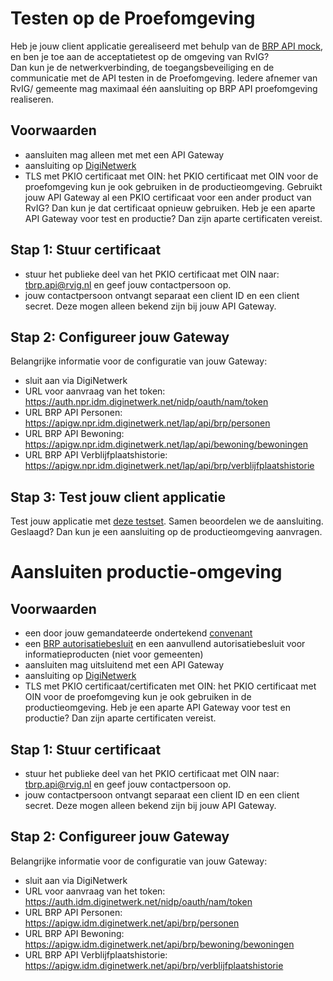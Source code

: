 # Testen op de Proefomgeving

Heb je jouw client applicatie gerealiseerd met behulp van de [BRP API mock](./how-tos/lokaal-testen), en ben je toe aan de acceptatietest op de omgeving van RvIG?  
Dan kun je de netwerkverbinding, de toegangsbeveiliging en de communicatie met de API testen in de Proefomgeving. Iedere afnemer van RvIG/ gemeente mag maximaal één aansluiting op BRP API proefomgeving realiseren.

## Voorwaarden
- aansluiten mag alleen met met een API Gateway
- aansluiting op [DigiNetwerk](https://www.logius.nl/domeinen/infrastructuur/diginetwerk/aansluiten)
- TLS met PKIO certificaat met OIN: het PKIO certificaat met OIN voor de proefomgeving kun je ook gebruiken in de productieomgeving. Gebruikt jouw API Gateway al een PKIO certificaat voor een ander product van RvIG? Dan kun je dat certificaat opnieuw gebruiken. Heb je een aparte API Gateway voor test en productie? Dan zijn aparte certificaten vereist.
  
## Stap 1: Stuur certificaat
- stuur het publieke deel van het PKIO certificaat met OIN naar: tbrp.api@rvig.nl en geef jouw contactpersoon op.
- jouw contactpersoon ontvangt separaat een client ID en een client secret. Deze mogen alleen bekend zijn bij jouw API Gateway.

## Stap 2: Configureer jouw Gateway
Belangrijke informatie voor de configuratie van jouw Gateway:
- sluit aan via DigiNetwerk 
- URL voor aanvraag van het token: https://auth.npr.idm.diginetwerk.net/nidp/oauth/nam/token
- URL BRP API Personen: https://apigw.npr.idm.diginetwerk.net/lap/api/brp/personen
- URL BRP API Bewoning: https://apigw.npr.idm.diginetwerk.net/lap/api/bewoning/bewoningen
- URL BRP API Verblijfplaatshistorie: https://apigw.npr.idm.diginetwerk.net/lap/api/brp/verblijfplaatshistorie

## Stap 3: Test jouw client applicatie
Test jouw applicatie met [deze testset](https://www.rvig.nl/testsetpersoonslijstenproefomgevingBRPV). Samen beoordelen we de aansluiting. Geslaagd? Dan kun je een aansluiting op de productieomgeving aanvragen.

# Aansluiten productie-omgeving

## Voorwaarden
- een door jouw gemandateerde ondertekend [convenant](xxxx)
- een [BRP autorisatiebesluit](https://publicaties.rvig.nl/Besluiten_en_modelautorisaties/Besluiten/BRP_besluiten) en een aanvullend autorisatiebesluit voor informatieproducten (niet voor gemeenten) 
- aansluiten mag uitsluitend met een API Gateway 
- aansluiting op [DigiNetwerk](https://www.logius.nl/domeinen/infrastructuur/diginetwerk/aansluiten)
- TLS met PKIO certificaat/certificaten met OIN: het PKIO certificaat met OIN voor de proefomgeving kun je ook gebruiken in de productieomgeving. Heb je een aparte API Gateway voor test en productie? Dan zijn aparte certificaten vereist.

## Stap 1: Stuur certificaat
- stuur het publieke deel van het PKIO certificaat met OIN naar: tbrp.api@rvig.nl en geef jouw contactpersoon op.
- jouw contactpersoon ontvangt separaat een client ID en een client secret. Deze mogen alleen bekend zijn bij jouw API Gateway.

## Stap 2: Configureer jouw Gateway
Belangrijke informatie voor de configuratie van jouw Gateway:
- sluit aan via DigiNetwerk 
- URL voor aanvraag van het token: https://auth.idm.diginetwerk.net/nidp/oauth/nam/token
- URL BRP API Personen: https://apigw.idm.diginetwerk.net/api/brp/personen
- URL BRP API Bewoning: https://apigw.idm.diginetwerk.net/api/brp/bewoning/bewoningen
- URL BRP API Verblijfplaatshistorie: https://apigw.idm.diginetwerk.net/api/brp/verblijfplaatshistorie
